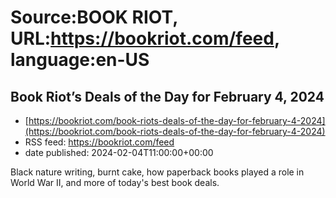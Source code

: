 # Source:BOOK RIOT, URL:https://bookriot.com/feed, language:en-US

## Book Riot’s Deals of the Day for February 4, 2024
 - [https://bookriot.com/book-riots-deals-of-the-day-for-february-4-2024](https://bookriot.com/book-riots-deals-of-the-day-for-february-4-2024)
 - RSS feed: https://bookriot.com/feed
 - date published: 2024-02-04T11:00:00+00:00

Black nature writing, burnt cake, how paperback books played a role in World War II, and more of today's best book deals.

